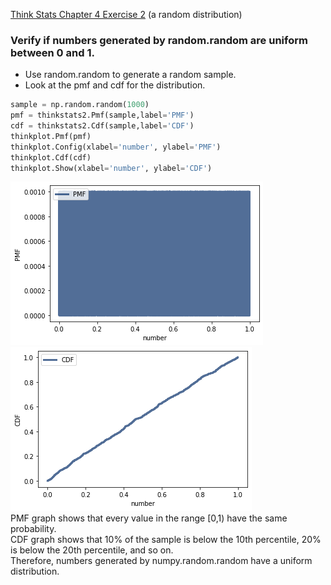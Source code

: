 [Think Stats Chapter 4 Exercise 2](http://greenteapress.com/thinkstats2/html/thinkstats2005.html#toc41) (a random distribution)

### Verify if numbers generated by random.random are uniform between 0 and 1.
* Use random.random to generate a random sample.  
* Look at the pmf and cdf for the distribution.
```python 
sample = np.random.random(1000)
pmf = thinkstats2.Pmf(sample,label='PMF')
cdf = thinkstats2.Cdf(sample,label='CDF')
thinkplot.Pmf(pmf)
thinkplot.Config(xlabel='number', ylabel='PMF')
thinkplot.Cdf(cdf)
thinkplot.Show(xlabel='number', ylabel='CDF')
```
![PMF](https://github.com/Xinxin-Jiang/dsp/blob/master/img/Pmf.png)
![CDF](https://github.com/Xinxin-Jiang/dsp/blob/master/img/Cdf.png)  
PMF graph shows that every value in the range [0,1) have the same probability.  
CDF graph shows that 10% of the sample is below the 10th percentile, 20% is below the 20th percentile, and so on.  
Therefore, numbers generated by numpy.random.random have a uniform distribution.
